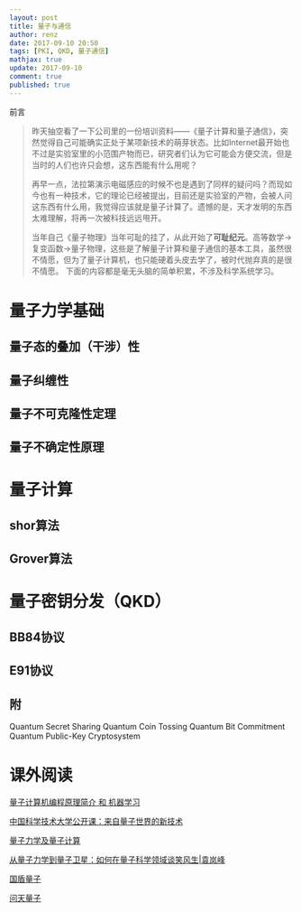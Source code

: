 ```yaml
---
layout: post
title: 量子与通信
author: renz
date: 2017-09-10 20:50
tags: [PKI, QKD, 量子通信]
mathjax: true
update: 2017-09-10
comment: true
published: true
---
```

前言
>昨天抽空看了一下公司里的一份培训资料——《量子计算和量子通信》，突然觉得自己可能确实正处于某项新技术的萌芽状态。比如Internet最开始也不过是实验室里的小范围产物而已，研究者们认为它可能会方便交流，但是当时的人们也许只会想，这东西能有什么用呢？
>
> 再早一点，法拉第演示电磁感应的时候不也是遇到了同样的疑问吗？而现如今也有一种技术，它的理论已经被提出，目前还是实验室的产物，会被人问这东西有什么用，我觉得应该就是量子计算了。遗憾的是，天才发明的东西太难理解，将再一次被科技远远甩开。
>
> 当年自己《量子物理》当年可耻的挂了，从此开始了**可耻纪元**。高等数学->复变函数->量子物理，这些是了解量子计算和量子通信的基本工具，虽然很不情愿，但为了量子计算机，也只能硬着头皮去学了，被时代抛弃真的是很不情愿。
> 下面的内容都是毫无头脑的简单积累，不涉及科学系统学习。
# 量子力学基础
## 量子态的叠加（干涉）性
## 量子纠缠性
## 量子不可克隆性定理
## 量子不确定性原理
# 量子计算
## shor算法
## Grover算法
# 量子密钥分发（QKD）
## BB84协议
## E91协议
## 附
Quantum Secret Sharing
Quantum Coin Tossing
Quantum Bit Commitment
Quantum Public-Key Cryptosystem
# 课外阅读
[量子计算机编程原理简介 和 机器学习](http://peterhs.blog.51cto.com/6318839/1104560)

[中国科学技术大学公开课：来自量子世界的新技术](http://open.163.com/special/cuvocw/liangzijishu.html)

[量子力学及量子计算](http://blog.csdn.net/column/details/16030.html)

[从量子力学到量子卫星：如何在量子科学领域谈笑风生|袁岚峰](https://zhuanlan.zhihu.com/p/22306837)

[国盾量子](http://www.quantum-comm.com/index.html)

[问天量子](http://www.qasky.com/)

